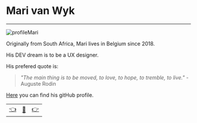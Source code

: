 # Mari van Wyk

---
![profileMari](https://avatars3.githubusercontent.com/u/64729508?s=200&u=862a56868a8cd226f83e200425cb82e2d1cb7e7a&v=4)

Originally from South Africa, Mari lives in Belgium since 2018. 

His DEV dream is to be a UX designer.

His prefered quote is: 

>_"The main thing is to be moved, to love, to hope, to tremble, to live."_ - Auguste Rodin

[Here](https://github.com/Meowri) you can find his gitHub profile.

|  |   |  |
| -------- | -------- | ---- |
| [:point_left:](./bioLisa.md) | [:book:](./README.md) | [:point_right:](./bioSayed.md) |
